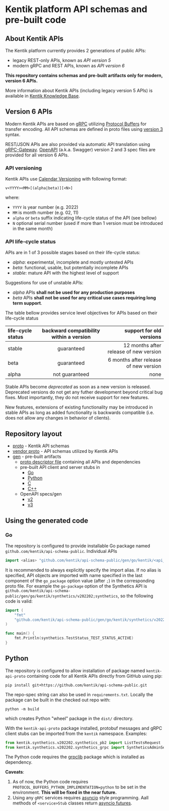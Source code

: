 # Kentik platform API schemas and pre-built code

## About Kentik APIs
The Kentik platform currently provides 2 generations of public APIs:
- legacy REST-only APIs, known as *API version 5*
- modern gRPC and REST APIs, known as *API version 6*

**This repository contains schemas and pre-built artifacts only for modern, version 6 APIs.**

More information about Kentik APIs (including legacy version 5 APIs) is available in
[Kentik Knowledge Base](https://kb.kentik.com/v0/Ab09.htm#Ab09-APIs_Overview).

## Version 6 APIs
Modern Kentik APIs are based on [gRPC](https://grpc.io/) utilizing [Protocol Buffers](https://protobuf.dev/) for
transfer encoding. All API schemas are defined in proto files using [version 3](https://protobuf.dev/programming-guides/proto3/) syntax.

REST/JSON APIs are also provided via automatic API translation using
[gRPC-Gateway](https://grpc-ecosystem.github.io/grpc-gateway/). 
[OpenAPI](https://spec.openapis.org/oas/latest.html) (a.k.a. Swagger) version 2 and 3 spec files are provided for all version 6 APIs.

### API versioning
Kentik APIs use [Calendar Versioning](https://calver.org/) with following format:

`v<YYYY><MM>[(alpha|beta)][<N>]`

where:
- `YYYY` is year number (e.g. 2022)
- `MM` is month number (e.g. 02, 11)
- `alpha` or `beta` suffix indicating life-cycle status of the API (see bellow)
- `N` optional serial number (used if more than 1 version must be introduced in the same month)

### API life-cycle status

APIs are in 1 of 3 possible stages based on their life-cycle status:
- *alpha*: experimental, incomplete and mostly untested APIs
- *beta*: functional, usable, but potentially incomplete APIs
- *stable*: mature API with the highest level of support

Suggestions for use of unstable APIs:
- *alpha* APIs **shall not be used for any production purposes**
- *beta* APIs **shall not be used for any critical use cases requiring long term support**.

The table bellow provides service level objectives for APIs based on their life-cycle status

| life-cycle status | backward compatibility within a version |               support for old versions |
|:------------------|:---------------------------------------:|---------------------------------------:|
| stable            |               guaranteed                | 12 months after release of new version |
| beta              |               guaranteed                |  6 months after release of new version |
| alpha             |             not guaranteed              |                                   none |

Stable APIs become *deprecated* as soon as a new version is released. Deprecated versions do not get any futher
development beyond critical bug fixes. Most importantly, they do not receive support for new features.

New features, extensions of existing functionality may be introduced in stable APIs as long as added functionality is
backwards compatible (i.e. does not allow any changes in behavior of clients).

## Repository layout
- [proto](./proto) - Kentik API schemas
- [vendor proto](./protovendor) - API schemas utilized by Kentik APIs
- [gen](./gen) - pre-built artifacts
	- [proto descriptor file](./gen/proto/kentik-all.pb) containing all APIs and dependencies
	- pre-built API client and server stubs in
		- [Go](./gen/go)
		- [Python](./gen/go)
		- [C](./gen/go)
		- [C++](./gen/go)
	- OpenAPI specs/gen
		- [v2](./gen/openapiv2)
		- [v3](./gen/openapiv3)

## Using the generated code

### Go
The repository is configured  to provide installable Go package named `github.com/kentik/api-schema-public`.
Individual APIs
```go
import <alias> "github.com/kentik/api-schema-public/gen/go/kentik/<api_name>/<api_version>"
```
It is recommended to always explicitly specify the import alias. If no alias is specified, API objects are imported
with name specified in the last component of the `go_package` option value (after `;`) in the corresponding proto file.
For example the `go-package` option of the Synthetics API is
`github.com/kentik/api-schema-public/gen/go/kentik/synthetics/v202202;synthetics`, so the following code is valid:
```go
import (
	"fmt"
	"github.com/kentik/api-schema-public/gen/go/kentik/synthetics/v202202"
)

func main() {
	fmt.Println(synthetics.TestStatus_TEST_STATUS_ACTIVE)
}
```

## Python
The repository is configured to allow installation of package named `kentik-api-proto` containing code for all Kentik APIs
directly from GitHub using pip:
```
pip install git+https://github.com/kentik/api-schema-public.git
```
The repo-spec string can also be used in `requirements.txt`.
Locally the package can be built in the checked out repo with:
```
python -m build
```
which creates Python "wheel" package in the `dist/` directory.

With the `kentik-api-proto` package installed, protobuf messages and gRPC client stubs can be imported from
the `kentik` namespace. Examples:
```python
from kentik.synthetics.v202202.synthetics_pb2 import ListTestsRequest
from kentik.synthetics.v202202.synthetics_grpc import SyntheticsAdminServiceStub
```
The Python code requires the [grpclib](https://pypi.org/project/grpclib/) package which is installed as dependency.

**Caveats**:
1) As of now, the Python code requires `PROTOCOL_BUFFERS_PYTHON_IMPLEMENTATION=python` to be set in the environment. __This will be fixed in the near future.__
2) Using any `gRPC` services requires [asyncio](https://docs.python.org/3/library/asyncio.html) style programming. Aall methods of `<service>Stub` classes return [asyncio futures](https://docs.python.org/3/library/asyncio-future.html). 
